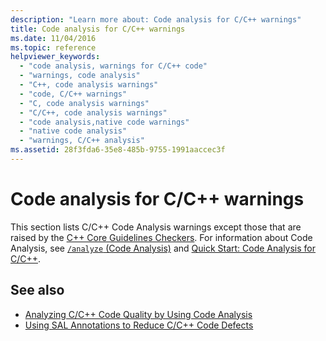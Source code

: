 ```yaml
---
description: "Learn more about: Code analysis for C/C++ warnings"
title: Code analysis for C/C++ warnings
ms.date: 11/04/2016
ms.topic: reference
helpviewer_keywords:
  - "code analysis, warnings for C/C++ code"
  - "warnings, code analysis"
  - "C++, code analysis warnings"
  - "code, C/C++ warnings"
  - "C, code analysis warnings"
  - "C/C++, code analysis warnings"
  - "code analysis,native code warnings"
  - "native code analysis"
  - "warnings, C/C++ analysis"
ms.assetid: 28f3fda6-35e8-485b-9755-1991aaccec3f
---
```

# Code analysis for C/C++ warnings

This section lists C/C++ Code Analysis warnings except those that are raised by the [C++ Core Guidelines Checkers](code-analysis-for-cpp-corecheck.md). For information about Code Analysis, see [`/analyze` (Code Analysis)](../build/reference/analyze-code-analysis.md) and [Quick Start: Code Analysis for C/C++](../code-quality/quick-start-code-analysis-for-c-cpp.md).

## See also

- [Analyzing C/C++ Code Quality by Using Code Analysis](../code-quality/code-analysis-for-c-cpp-overview.md)
- [Using SAL Annotations to Reduce C/C++ Code Defects](../code-quality/using-sal-annotations-to-reduce-c-cpp-code-defects.md)
